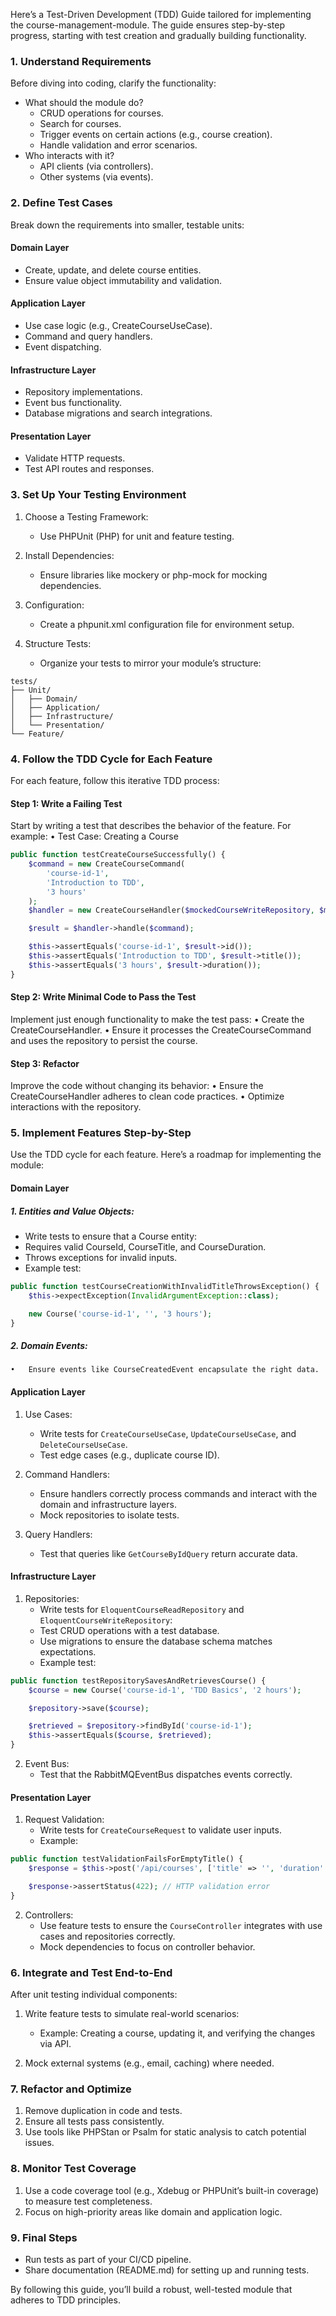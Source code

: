 Here’s a Test-Driven Development (TDD) Guide tailored for implementing the course-management-module. The guide ensures step-by-step progress, starting with test creation and gradually building functionality.

### 1. Understand Requirements

Before diving into coding, clarify the functionality:
- What should the module do?
	- CRUD operations for courses.
	- Search for courses.
	- Trigger events on certain actions (e.g., course creation).
	- Handle validation and error scenarios.
- Who interacts with it?
	- API clients (via controllers).
	- Other systems (via events).

### 2. Define Test Cases

Break down the requirements into smaller, testable units:

#### Domain Layer
- Create, update, and delete course entities.
- Ensure value object immutability and validation.

#### Application Layer
- Use case logic (e.g., CreateCourseUseCase).
- Command and query handlers.
- Event dispatching.

#### Infrastructure Layer
- Repository implementations.
- Event bus functionality.
- Database migrations and search integrations.

#### Presentation Layer
- Validate HTTP requests.
- Test API routes and responses.

### 3. Set Up Your Testing Environment

1. Choose a Testing Framework:
	- Use PHPUnit (PHP) for unit and feature testing.

2. Install Dependencies:
	- Ensure libraries like mockery or php-mock for mocking dependencies.

3. Configuration:
	- Create a phpunit.xml configuration file for environment setup.

4. Structure Tests:
	- Organize your tests to mirror your module’s structure:

```
tests/
├── Unit/
│   ├── Domain/
│   ├── Application/
│   ├── Infrastructure/
│   └── Presentation/
└── Feature/
```

### 4. Follow the TDD Cycle for Each Feature

For each feature, follow this iterative TDD process:

#### Step 1: Write a Failing Test

Start by writing a test that describes the behavior of the feature. For example:
	•	Test Case: Creating a Course

```php
public function testCreateCourseSuccessfully() {
    $command = new CreateCourseCommand(
        'course-id-1',
        'Introduction to TDD',
        '3 hours'
    );
    $handler = new CreateCourseHandler($mockedCourseWriteRepository, $mockedEventDispatcher);

    $result = $handler->handle($command);

    $this->assertEquals('course-id-1', $result->id());
    $this->assertEquals('Introduction to TDD', $result->title());
    $this->assertEquals('3 hours', $result->duration());
}
```


#### Step 2: Write Minimal Code to Pass the Test

Implement just enough functionality to make the test pass:
	•	Create the CreateCourseHandler.
	•	Ensure it processes the CreateCourseCommand and uses the repository to persist the course.

#### Step 3: Refactor

Improve the code without changing its behavior:
	•	Ensure the CreateCourseHandler adheres to clean code practices.
	•	Optimize interactions with the repository.

### 5. Implement Features Step-by-Step

Use the TDD cycle for each feature. Here’s a roadmap for implementing the module:

#### Domain Layer

##### 	1.	Entities and Value Objects:

- Write tests to ensure that a Course entity:
- Requires valid CourseId, CourseTitle, and CourseDuration.
- Throws exceptions for invalid inputs.
- Example test:


```php
public function testCourseCreationWithInvalidTitleThrowsException() {
    $this->expectException(InvalidArgumentException::class);

    new Course('course-id-1', '', '3 hours');
}
```

##### 	2.	Domain Events:
	•	Ensure events like CourseCreatedEvent encapsulate the right data.

#### Application Layer

1. Use Cases:
	- Write tests for `CreateCourseUseCase`, `UpdateCourseUseCase`, and `DeleteCourseUseCase`.
	- Test edge cases (e.g., duplicate course ID).

2. Command Handlers:
	- Ensure handlers correctly process commands and interact with the domain and infrastructure layers.
	- Mock repositories to isolate tests.

3. Query Handlers:
	- Test that queries like `GetCourseByIdQuery` return accurate data.

#### Infrastructure Layer

1. Repositories:
	- Write tests for `EloquentCourseReadRepository` and `EloquentCourseWriteRepository`:
	- Test CRUD operations with a test database.
	- Use migrations to ensure the database schema matches expectations.
	- Example test:

```php
public function testRepositorySavesAndRetrievesCourse() {
    $course = new Course('course-id-1', 'TDD Basics', '2 hours');

    $repository->save($course);

    $retrieved = $repository->findById('course-id-1');
    $this->assertEquals($course, $retrieved);
}
```

2.	Event Bus:
	- Test that the RabbitMQEventBus dispatches events correctly.

#### Presentation Layer

1. Request Validation:
	- Write tests for `CreateCourseRequest` to validate user inputs.
	- Example:

```php
public function testValidationFailsForEmptyTitle() {
	$response = $this->post('/api/courses', ['title' => '', 'duration' => '3 hours']);

	$response->assertStatus(422); // HTTP validation error
}
```

2. Controllers:
	- Use feature tests to ensure the `CourseController` integrates with use cases and repositories correctly.
	- Mock dependencies to focus on controller behavior.

### 6. Integrate and Test End-to-End

After unit testing individual components:

1. Write feature tests to simulate real-world scenarios:
	- Example: Creating a course, updating it, and verifying the changes via API.

2. Mock external systems (e.g., email, caching) where needed.

### 7. Refactor and Optimize

1. Remove duplication in code and tests.
2. Ensure all tests pass consistently.
3. Use tools like PHPStan or Psalm for static analysis to catch potential issues.

### 8. Monitor Test Coverage

1. Use a code coverage tool (e.g., Xdebug or PHPUnit’s built-in coverage) to measure test completeness.
2. Focus on high-priority areas like domain and application logic.

### 9. Final Steps

- Run tests as part of your CI/CD pipeline.
- Share documentation (README.md) for setting up and running tests.

By following this guide, you’ll build a robust, well-tested module that adheres to TDD principles.
